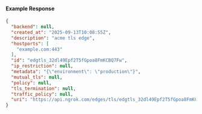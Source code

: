<!-- Code generated for API Clients. DO NOT EDIT. -->

#### Example Response

```json
{
  "backend": null,
  "created_at": "2025-09-13T10:08:55Z",
  "description": "acme tls edge",
  "hostports": [
    "example.com:443"
  ],
  "id": "edgtls_32dl49Epf2T5fGpoa8FmKCBQ7Fw",
  "ip_restriction": null,
  "metadata": "{\"environment\": \"production\"}",
  "mutual_tls": null,
  "policy": null,
  "tls_termination": null,
  "traffic_policy": null,
  "uri": "https://api.ngrok.com/edges/tls/edgtls_32dl49Epf2T5fGpoa8FmKCBQ7Fw"
}
```
